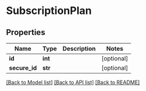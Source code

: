 # SubscriptionPlan

## Properties
Name | Type | Description | Notes
------------ | ------------- | ------------- | -------------
**id** | **int** |  | [optional] 
**secure_id** | **str** |  | [optional] 

[[Back to Model list]](../README.md#documentation-for-models) [[Back to API list]](../README.md#documentation-for-api-endpoints) [[Back to README]](../README.md)


